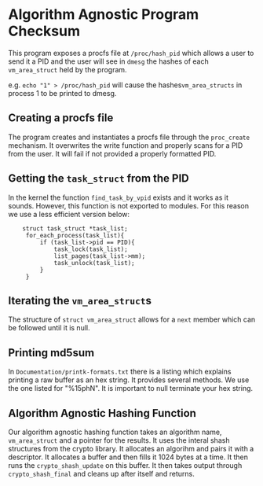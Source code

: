 # Algorithm Agnostic Program Checksum

This program exposes a procfs file at `/proc/hash_pid` which allows a user to send it a PID and the user will see in `dmesg` the hashes of each `vm_area_struct` held by the program.

e.g. `echo "1" > /proc/hash_pid` will cause the hashes`vm_area_structs` in process 1 to be printed to dmesg.

## Creating a procfs file

The program creates and instantiates a procfs file through the `proc_create` mechanism. It overwrites the write function and properly scans for a PID from the user. It will fail if not provided a properly formatted PID. 

## Getting the `task_struct` from the PID

In the kernel the function `find_task_by_vpid` exists and it works as it sounds. However, this function is not exported to modules. For this reason we use a less efficient version below:
```
	struct task_struct *task_list;
     for_each_process(task_list){
         if (task_list->pid == PID){
             task_lock(task_list);
             list_pages(task_list->mm);
             task_unlock(task_list);
         }
     }
```

## Iterating the `vm_area_struct`s

The structure of `struct vm_area_struct` allows for a `next` member which can be followed until it is null.

## Printing md5sum

In `Documentation/printk-formats.txt` there is a listing which explains printing a raw buffer as an hex string. It provides several methods. We use the one listed for "%15phN". It is important to null terminate your hex string.

## Algorithm Agnostic Hashing Function

Our algorithm agnostic hashing function takes an algorithm name, `vm_area_struct` and a pointer for the results. It uses the interal shash structures from the crypto library. It allocates an algorihm and pairs it with a descriptor. It allocates a buffer and then fills it 1024 bytes at a time. It then runs the `crypto_shash_update` on this buffer. It then takes output through `crypto_shash_final` and cleans up after itself and returns.

